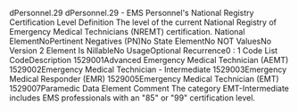 

dPersonnel.29
dPersonnel.29 - EMS Personnel's National Registry Certification Level
Definition
The level of the current National Registry of Emergency Medical Technicians (NREMT) certification.
National ElementNoPertinent Negatives (PN)No
State ElementNo
NOT ValuesNo
Version 2 Element
Is NillableNo
UsageOptional
Recurrence0 : 1
Code List
CodeDescription
1529001Advanced Emergency Medical Technician (AEMT)
1529002Emergency Medical Technician - Intermediate
1529003Emergency Medical Responder (EMR)
1529005Emergency Medical Technician (EMT)
1529007Paramedic
Data Element Comment
The category EMT-Intermediate includes EMS professionals with an "85" or "99" certification level.